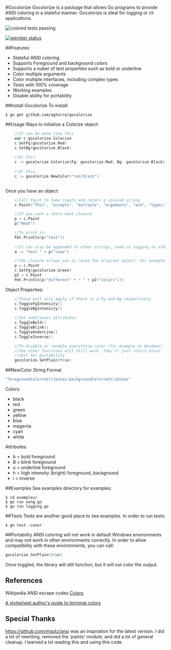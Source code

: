 

#Gocolorize
Gocolorize is a package that allows Go programs to provide ANSI coloring in a stateful manner. Gocolorize is ideal for logging or cli applications.

![colored tests passing](https://raw.github.com/agtorre/gocolorize/master/screenshot/tests.png)

[![wercker status](https://app.wercker.com/status/ee73c1abee9900c475def6ff9a142237/s "wercker status")](https://app.wercker.com/project/bykey/ee73c1abee9900c475def6ff9a142237)


##Features
- Stateful ANSI coloring 
- Supports Foreground and background colors
- Supports a nuber of text properties such as bold or underline
- Color multiple arguments
- Color multiple interfaces, including complex types
- Tests with 100% coverage
- Working examples
- Disable ability for portability


##Install Gocolorize
To install:

    $ go get github.com/agtorre/gocolorize

##Usage
Ways to initialize a Colorize object:
```go
    //It can be done like this
    var c gocolorize.Colorize
    c.SetFg(gocolorize.Red)
    c.SetBg(gocolorize.Black)
    
    //Or this
    c := gocolorize.Colorize{Fg: gocolorize.Red, Bg: gocolorize.Black}
    
    //Or this
    c := gocolorize.NewColor("red:black")
    
```

Once you have an object:
```go
    //Call Paint to take inputs and return a colored string
    c.Paint("This", "accepts", "multiple", "arguments", "and", "types:", 1, 1.25, "etc")

    //If you want a short-hand closure
    p = c.Paint
    p("Neat")

    //To print it:
    Fmt.Println(p("test"))
    
    //It can also be appended to other strings, used in logging to stdout, etc.
    a := "test " + p("case")

    //The closure allows you to reuse the original object, for example
    p = c.Paint
    c.SetFg(gocolorize.Green)
    p2 = c.Paint
    Fmt.Println(p("different" + " " + p2("colors")))
```

Object Properties:
```go
    //These will only apply if there is a Fg and Bg respectively
    c.ToggleFgIntensity()
    c.ToggleBgIntensity()
    
    //Set additional attributes
    c.ToggleBold()
    c.ToggleBlink()
    c.ToggleUnderLine()
    c.ToggleInverse()

    //To disable or renable everything color (for example on Windows)
    //the other functions will still work, they'll just return plain
    //text for portability
    gocolorize.SetPlain(true)
```

##NewColor String Format
```go    
"foregroundColor+attributes:backgroundColor+attributes"
```

Colors:
* black
* red
* green
* yellow
* blue
* magenta
* cyan
* white

Attributes:
* b = bold foreground
* B = blink foreground
* u = underline foreground
* h = high intensity (bright) foreground, background
* i = inverse


##Examples
See examples directory for examples:

    $ cd examples/
    $ go run song.go
    $ go run logging.go
    

##Tests
Tests are another good place to see examples. In order to run tests:

    $ go test -cover

##Portability
ANSI coloring will not work in default Windows environments and may not work in other environments correctly. In order to allow compatibility with these environments, you can call:

```go
gocolorize.SetPlain(true)
```

Once toggled, the library will still function, but it will not color the output.
    
## References

Wikipedia ANSI escape codes [Colors](http://en.wikipedia.org/wiki/ANSI_escape_code#Colors)

[A stylesheet author's guide to terminal colors](http://wynnnetherland.com/journal/a-stylesheet-author-s-guide-to-terminal-colors)

## Special Thanks
https://github.com/mgutz/ansi was an inspiration for the latest version. I did a lot of rewriting, removed the 'paints' module, and did a lot of general cleanup. I learned a lot reading this and using this code.
